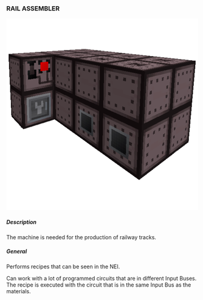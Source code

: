 ### RAIL ASSEMBLER

![LOGO](media/gregtech/RailAssembler.png)

##### Description

The machine is needed for the production of railway tracks.

##### General

Performs recipes that can be seen in the NEI.

Can work with a lot of programmed circuits that are in different Input Buses. The recipe is executed with the circuit that is in the same Input Bus as the materials.
